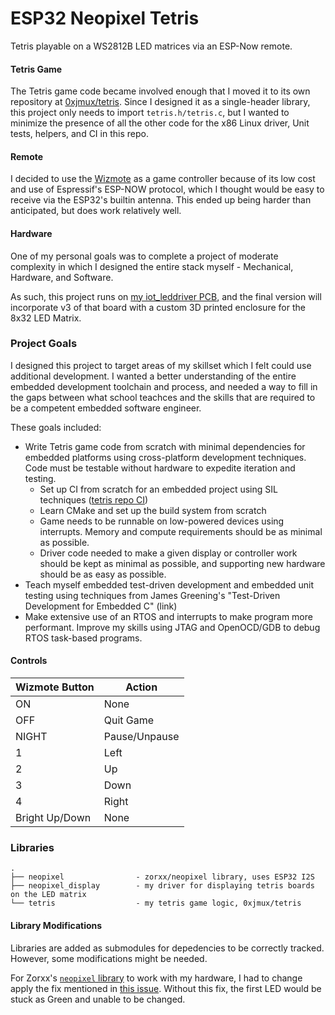 # ESP32 Neopixel Tetris
Tetris playable on a WS2812B LED matrices via an ESP-Now remote.

#### Tetris Game
The Tetris game code became involved enough that I moved it to its own repository at [0xjmux/tetris](https://github.com/0xjmux/tetris). Since I designed it as a single-header library, this project only needs to import `tetris.h/tetris.c`, but I wanted to minimize the presence of all the other code for the x86 Linux driver, Unit tests, helpers, and CI in this repo.

#### Remote
I decided to use the [Wizmote](https://www.wizconnected.com/en-us/p/accessory-wizmote/046677603595) as a game controller because of its low cost and use of Espressif's ESP-NOW protocol, which I thought would be easy to receive via the ESP32's builtin antenna. This ended up being harder than anticipated, but does work relatively well.


#### Hardware
One of my personal goals was to complete a project of moderate complexity in which I designed the entire stack myself - Mechanical, Hardware, and Software.

As such, this project runs on [my iot_leddriver PCB](https://github.com/0xjmux/iot_leddriver_hw), and the final version will incorporate v3 of that board with a custom 3D printed enclosure for the 8x32 LED Matrix.


### Project Goals
I designed this project to target areas of my skillset which I felt could use additional development. I wanted a better understanding of the entire embedded development toolchain and process, and needed a way to fill in the gaps between what school teachces and the skills that are required to be a competent embedded software engineer.

These goals included:
* Write Tetris game code from scratch with minimal dependencies for embedded platforms using cross-platform development techniques. Code must be testable without hardware to expedite iteration and testing.
    * Set up CI from scratch for an embedded project using SIL techniques ([tetris repo CI](https://github.com/0xjmux/tetris/actions))
    * Learn CMake and set up the build system from scratch
    * Game needs to be runnable on low-powered devices using interrupts. Memory and compute requirements should be as minimal as possible.
    * Driver code needed to make a given display or controller work should be kept as minimal as possible, and supporting new hardware should be as easy as possible.
* Teach myself embedded test-driven development and embedded unit testing using techniques from James Greening's "Test-Driven Development for Embedded C" (link)
* Make extensive use of an RTOS and interrupts to make program more performant.
Improve my skills using JTAG and OpenOCD/GDB to debug RTOS task-based programs.


#### Controls
| Wizmote Button | Action        |
|----------------|---------------|
| ON             | None          |
| OFF            | Quit Game     |
| NIGHT          | Pause/Unpause |
| 1              | Left          |
| 2              | Up            |
| 3              | Down          |
| 4              | Right         |
| Bright Up/Down | None          |

### Libraries
```
.
├── neopixel                - zorxx/neopixel library, uses ESP32 I2S
├── neopixel_display        - my driver for displaying tetris boards on the LED matrix
└── tetris                  - my tetris game logic, 0xjmux/tetris
```

#### Library Modifications
Libraries are added as submodules for depedencies to be correctly tracked. However, some modifications might be needed.

For Zorxx's [`neopixel` library](https://github.com/zorxx/neopixel) to work with my hardware, I had to change apply the fix mentioned in [this issue](https://github.com/zorxx/neopixel/issues/2). Without this fix, the first LED would be stuck as Green and unable to be changed.
